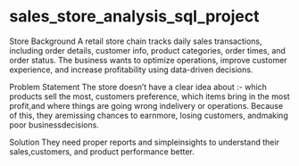 # sales_store_analysis_sql_project
Store Background
A retail store chain tracks daily sales transactions, including order details, customer info, product categories, order times, and order status. The business wants to optimize operations, improve customer experience, and increase profitability using data-driven decisions.

Problem Statement
The store doesn’t have a clear idea about :-
which products sell the most,
customers preference,
which items bring in the most profit,and
where things are going wrong indelivery or operations. Because of this, they aremissing chances to earnmore, losing customers, andmaking poor businessdecisions.

Solution
They need proper reports and simpleinsights to understand their sales,customers, and product performance better.
